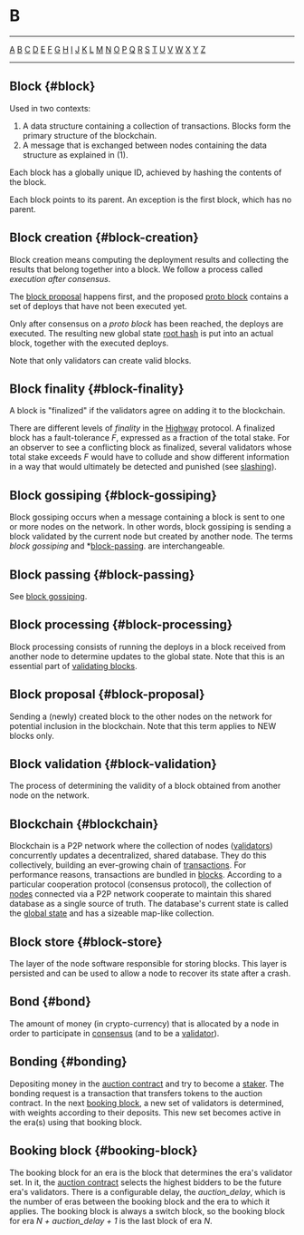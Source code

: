 # B

---

[A](A.md) [B](B.md) [C](C.md) [D](D.md) [E](E.md) [F](F.md) [G](G.md) [H](H.md) [I](I.md) [J](J.md) [K](K.md) [L](L.md) [M](M.md) [N](N.md) [O](O.md) [P](P.md) [Q](Q.md) [R](R.md) [S](S.md) [T](T.md) [U](U.md) [V](V.md) [W](W.md) [X](X.md) [Y](Y.md) [Z](Z.md)

---

## Block {#block}

Used in two contexts:

1.  A data structure containing a collection of transactions. Blocks form the primary structure of the blockchain.
2.  A message that is exchanged between nodes containing the data structure as explained in (1).

Each block has a globally unique ID, achieved by hashing the contents of the block.

Each block points to its parent. An exception is the first block, which has no parent.

## Block creation {#block-creation}

Block creation means computing the deployment results and collecting the results that belong together into a block. We follow a process called _execution after consensus_.

The [block proposal](#id6) happens first, and the proposed [proto block](P.md#proto-block) contains a set of deploys that have not been executed yet.

Only after consensus on a _proto block_ has been reached, the deploys are executed. The resulting new global state [root hash](R.md#root-hash) is put into an actual block, together with the executed deploys.

Note that only validators can create valid blocks.

## Block finality {#block-finality}

A block is "finalized" if the validators agree on adding it to the blockchain.

There are different levels of _finality_ in the [Highway](H.md#highway) protocol. A finalized block has a fault-tolerance _F_, expressed as a fraction of the total stake. For an observer to see a conflicting block as finalized, several validators whose total stake exceeds _F_ would have to collude and show different information in a way that would ultimately be detected and punished (see [slashing](S.md#slashing)).

## Block gossiping {#block-gossiping}

Block gossiping occurs when a message containing a block is sent to one or more nodes on the network. In other words, block gossiping is sending a block validated by the current node but created by another node. The terms _block gossiping_ and \*[block-passing](#block-passing). are interchangeable.

## Block passing {#block-passing}

See [block gossiping](#block-gossiping).

## Block processing {#block-processing}

Block processing consists of running the deploys in a block received from another node to determine updates to the global state. Note that this is an essential part of [validating blocks](#block-validation).

## Block proposal {#block-proposal}

Sending a (newly) created block to the other nodes on the network for potential inclusion in the blockchain. Note that this term applies to NEW blocks only.

## Block validation {#block-validation}

The process of determining the validity of a block obtained from another node on the network.

## Blockchain {#blockchain}

Blockchain is a P2P network where the collection of nodes ([validators](V.md#validator)) concurrently updates a decentralized, shared database. They do this collectively, building an ever-growing chain of [transactions](T.md#transaction). For performance reasons, transactions are bundled in [blocks](#block). According to a particular cooperation protocol (consensus protocol), the collection of [nodes](N.md#node) connected via a P2P network cooperate to maintain this shared database as a single source of truth. The database's current state is called the [global state](G.md#global-state) and has a sizeable map-like collection.

## Block store {#block-store}

The layer of the node software responsible for storing blocks. This layer is persisted and can be used to allow a node to recover its state after a crash.

## Bond {#bond}

The amount of money (in crypto-currency) that is allocated by a node in order to participate in [consensus](C.md#consensus) (and to be a [validator](V.md#validator)).

## Bonding {#bonding}

Depositing money in the [auction contract](A.md#auction-contract) and try to become a [staker](S.md#staker). The bonding request is a transaction that transfers tokens to the auction contract. In the next [booking block](#id7), a new set of validators is determined, with weights according to their deposits. This new set becomes active in the era(s) using that booking block.

## Booking block {#booking-block}

The booking block for an era is the block that determines the era's validator set. In it, the [auction contract](A.md#auction-contract) selects the highest bidders to be the future era's validators. There is a configurable delay, the _auction_delay_, which is the number of eras between the booking block and the era to which it applies. The booking block is always a switch block, so the booking block for era _N + auction_delay + 1_ is the last block of era _N_.
